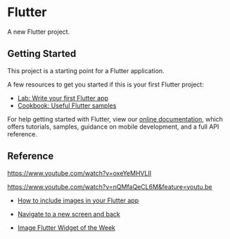 # Flutter

A new Flutter project.

## Getting Started

This project is a starting point for a Flutter application.

A few resources to get you started if this is your first Flutter project:

- [Lab: Write your first Flutter app](https://flutter.dev/docs/get-started/codelab)
- [Cookbook: Useful Flutter samples](https://flutter.dev/docs/cookbook)

For help getting started with Flutter, view our
[online documentation](https://flutter.dev/docs), which offers tutorials,
samples, guidance on mobile development, and a full API reference.

## Reference

https://www.youtube.com/watch?v=oxeYeMHVLII

https://www.youtube.com/watch?v=nQMfaQeCL6M&feature=youtu.be

- [How to include images in your Flutter app](https://suragch.medium.com/how-to-include-images-in-your-flutter-app-863889fc0b29)

- [Navigate to a new screen and back](https://flutter.dev/docs/cookbook/navigation/navigation-basics)

- [Image Flutter Widget of the Week](https://www.youtube.com/watch?v=7oIAs-0G4mw)
